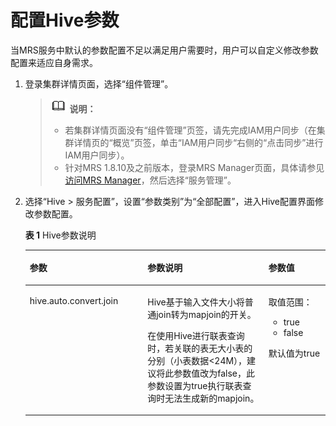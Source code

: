 # 配置Hive参数<a name="ZH-CN_TOPIC_0175227799"></a>

当MRS服务中默认的参数配置不足以满足用户需要时，用户可以自定义修改参数配置来适应自身需求。

1.  登录集群详情页面，选择“组件管理”。

    >![](public_sys-resources/icon-note.gif) **说明：**   
    >-   若集群详情页面没有“组件管理”页签，请先完成IAM用户同步（在集群详情页的“概览”页签，单击“IAM用户同步“右侧的“点击同步”进行IAM用户同步）。  
    >-   针对MRS 1.8.10及之前版本，登录MRS Manager页面，具体请参见[访问MRS Manager](访问MRS-Manager.md)，然后选择“服务管理”。  

2.  选择“Hive \> 服务配置”，设置“参数类别”为“全部配置”，进入Hive配置界面修改参数配置。

    **表 1**  Hive参数说明

    <a name="table430163185120"></a>
    <table><thead align="left"><tr id="row2030218315519"><th class="cellrowborder" valign="top" width="39.24392439243925%" id="mcps1.2.4.1.1"><p id="p13021439512"><a name="p13021439512"></a><a name="p13021439512"></a>参数</p>
    </th>
    <th class="cellrowborder" valign="top" width="40.32403240324032%" id="mcps1.2.4.1.2"><p id="p123021739518"><a name="p123021739518"></a><a name="p123021739518"></a>参数说明</p>
    </th>
    <th class="cellrowborder" valign="top" width="20.43204320432043%" id="mcps1.2.4.1.3"><p id="p83026314512"><a name="p83026314512"></a><a name="p83026314512"></a>参数值</p>
    </th>
    </tr>
    </thead>
    <tbody><tr id="row123021438512"><td class="cellrowborder" valign="top" width="39.24392439243925%" headers="mcps1.2.4.1.1 "><p id="p85771584278"><a name="p85771584278"></a><a name="p85771584278"></a>hive.auto.convert.join</p>
    </td>
    <td class="cellrowborder" valign="top" width="40.32403240324032%" headers="mcps1.2.4.1.2 "><p id="p1793160192912"><a name="p1793160192912"></a><a name="p1793160192912"></a>Hive基于输入文件大小将普通join转为mapjoin的开关。</p>
    <p id="p10578155892715"><a name="p10578155892715"></a><a name="p10578155892715"></a>在使用Hive进行联表查询时，若关联的表无大小表的分别（小表数据&lt;24M），建议将此参数值改为false，此参数设置为true执行联表查询时无法生成新的mapjoin。</p>
    </td>
    <td class="cellrowborder" valign="top" width="20.43204320432043%" headers="mcps1.2.4.1.3 "><p id="p857885811274"><a name="p857885811274"></a><a name="p857885811274"></a>取值范围：</p>
    <a name="ul12578135817278"></a><a name="ul12578135817278"></a><ul id="ul12578135817278"><li>true</li><li>false</li></ul>
    <p id="p0578175817271"><a name="p0578175817271"></a><a name="p0578175817271"></a>默认值为true</p>
    </td>
    </tr>
    </tbody>
    </table>


